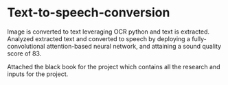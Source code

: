 # Text-to-speech-conversion

Image is converted to text leveraging OCR python and text is extracted.
Analyzed extracted text and converted to speech by deploying a fully- convolutional attention-based neural network, and attaining a sound quality score of 83.

Attached the black book for the project which contains all the research and inputs for the project.
